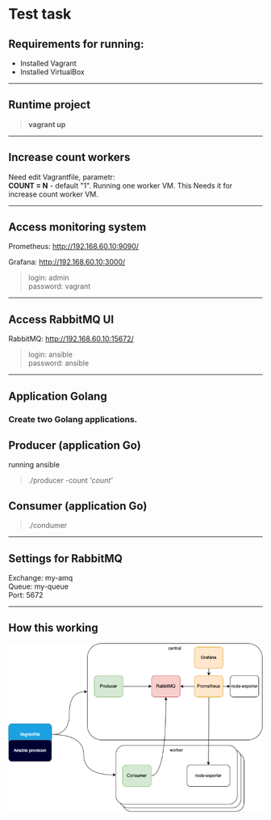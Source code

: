 # Test task

## Requirements for running:
- Installed Vagrant
- Installed VirtualBox

---
## Runtime project

> **vagrant up**<br>

---
## Increase count workers
Need edit Vagrantfile, parametr:<br>
**COUNT = N** - default "1". Running one worker VM. This Needs it for increase count worker VM.

---
## Access monitoring system
Prometheus:
http://192.168.60.10:9090/

Grafana:
http://192.168.60.10:3000/
>login: admin<br>
>password: vagrant

---
## Access RabbitMQ UI
RabbitMQ:
http://192.168.60.10:15672/
> login: ansible<br>
> password: ansible

---

## Application Golang

### Create two Golang applications.
## Producer (application Go)
running ansible
> ./producer -count *'count'*
## Consumer (application Go)
> ./condumer 

---
## Settings for RabbitMQ
Exchange: my-amq<br>
Queue: my-queue<br>
Port: 5672


---
## How this working
![This is an image](scheme.png)
<br>
